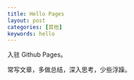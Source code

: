 ```yaml
---
title: Hello Pages
layout: post
categories: [其他]
keywords: hello
---
```


入驻 Github Pages。

常写文章，多做总结，深入思考，少些浮躁。
